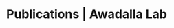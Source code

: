 ---
title: Publications | Awadalla Lab
permalink: /publications/
published: false
isPublic_b: true

publicationType_txt: journal
publishDate_tdt: "2011-09-01T07:23:33.000Z"
journalTitle_txt: "PLoS genetics"
volume_tpl: 7
issue_tpl: 9
doi_txt: "10.1371/journal.pgen.1002251"
authors_list: 
  - author_txt: "Hussin J"
  - author_txt: "Roy-Gagnon MH"
  - author_txt: "Gendron R"
  - author_txt: "Andelfinger G"
  - author_txt: "Awadalla P"
---
